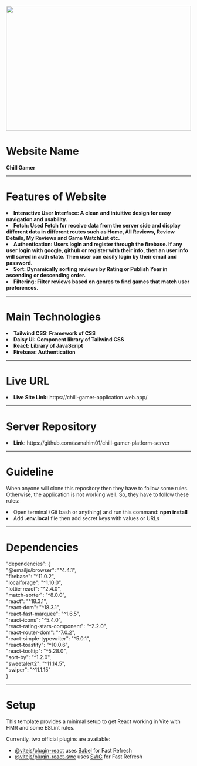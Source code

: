 <div align="center">
  <img width="100%" height="340" src="https://i.ibb.co.com/8jKXc4B/chill-gamer-web.png"  />
</div>

# Website Name

<b>Chill Gamer</b>
<hr>

# Features of Website

<li><b>Interactive User Interface: A clean and intuitive design for easy navigation and usability.</b></li>

<li><b>Fetch: Used Fetch for receive data from the server side and display different data in different routes such as Home, All Reviews, Review Details, My Reviews and Game WatchList etc.</b></li>

<li><b>Authentication: Users login and register through the firebase. If any user login with google, github or register with their info, then an user info will saved in auth state. Then user can easily login by their email and password.</b></li>

<li><b>Sort: Dynamically sorting reviews by Rating or Publish Year in ascending or descending order.</b></li>

<li><b>Filtering: Filter reviews based on genres to find games that match user preferences.</b></li>

<hr>

# Main Technologies

<li><b>Tailwind CSS: Framework of CSS</b></li>
<li><b>Daisy UI: Component library of Tailwind CSS</b></li>
<li><b>React: Library of JavaScript</b></li>
<li><b>Firebase: Authentication</b></li>

<hr>

# Live URL

<li><b>Live Site Link:</b> https://chill-gamer-application.web.app/</li>
<hr>

# Server Repository

<li><b>Link: </b>https://github.com/ssmahim01/chill-gamer-platform-server</li>

<hr>

# Guideline

When anyone will clone this repository then they have to follow some rules. Otherwise, the application is not working well. So, they have to follow these rules: 
<li>Open terminal (Git bash or anything) and run this command: <b>npm install</b></li>
<li>Add <b>.env.local</b> file then add secret keys with values or URLs</li>
<hr>

# Dependencies

"dependencies": {
<br>
    "@emailjs/browser": "^4.4.1",
    <br>
    "firebase": "^11.0.2",
     <br>
    "localforage": "^1.10.0",
     <br>
    "lottie-react": "^2.4.0",
     <br>
    "match-sorter": "^8.0.0",
     <br>
    "react": "^18.3.1",
     <br>
    "react-dom": "^18.3.1",
     <br>
    "react-fast-marquee": "^1.6.5",
     <br>
    "react-icons": "^5.4.0",
     <br>
    "react-rating-stars-component": "^2.2.0",
     <br>
    "react-router-dom": "^7.0.2",
     <br>
    "react-simple-typewriter": "^5.0.1",
     <br>
    "react-toastify": "^10.0.6",
     <br>
    "react-tooltip": "^5.28.0",
     <br>
    "sort-by": "^1.2.0",
     <br>
    "sweetalert2": "^11.14.5",
     <br>
    "swiper": "^11.1.15"
     <br>
  }

<hr>

# Setup

This template provides a minimal setup to get React working in Vite with HMR and some ESLint rules.

Currently, two official plugins are available:

- [@vitejs/plugin-react](https://github.com/vitejs/vite-plugin-react/blob/main/packages/plugin-react/README.md) uses [Babel](https://babeljs.io/) for Fast Refresh
- [@vitejs/plugin-react-swc](https://github.com/vitejs/vite-plugin-react-swc) uses [SWC](https://swc.rs/) for Fast Refresh